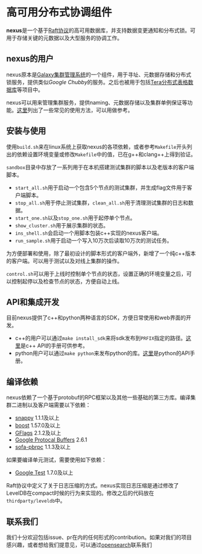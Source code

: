 # 高可用分布式协调组件

**nexus**是一个基于[Raft协议](https://raft.github.io)的高可用数据库，并支持数据变更通知和分布式锁。可用于存储关键的元数据以及大型服务的协调工作。  

## nexus的用户

nexus原本是[Galaxy集群管理系统](https://github.com/baidu/galaxy)的一个组件，用于寻址、元数据存储和分布式锁服务，提供类似*Google Chubby*的服务。之后也被用于包括[Tera分布式表格数据库](https://github.com/baidu/tera)等项目中。

nexus可以用来管理集群服务，提供naming、元数据存储以及集群单例保证等功能。[这里](doc/usage_cn.md)列出了一些常见的使用方法，可以用做参考。

## 安装与使用

使用`build.sh`来在linux系统上获取nexus的各项依赖，或者参考`Makefile`开头列出的依赖设置环境变量或修改`Makefile`中的值，已在g++和clang++上得到验证。

`sandbox`目录中存放了一系列用于在本机搭建测试集群的脚本以及老版本的客户端脚本。
* `start_all.sh`用于启动一个包含5个节点的测试集群，并生成flag文件用于客户端脚本。
* `stop_all.sh`用于停止测试集群，`clean_all.sh`用于清理测试集群的日志和数据。
* `start_one.sh`以及`stop_one.sh`用于起停单个节点。
* `show_cluster.sh`用于展示集群的状态。
* `ins_shell.sh`会启动一个用脚本包装c++实现的nexus客户端。
* `run_sample.sh`用于启动一个写入10万次后读取10万次的测试任务。

为方便部署和使用，除了最初设计的脚本形式的客户端外，新增了一个纯c++版本的客户端。可以用于测试以及对线上集群的操作。

`control.sh`可以用于上线时控制单个节点的状态，设置正确的环境变量之后，可以控制起停以及检查节点的状态，方便自动上线。

## API和集成开发

目前nexus提供了c++和python两种语言的SDK，方便日常使用和web界面的开发。

* c++的用户可以通过`make install_sdk`来将sdk发布到`PRFIX`指定的路径。[这里](doc/cxx_api_cn.md)是c++ API的手册可供参考。
* python用户可以通过`make python`来发布python的库。[这里](doc/python_api_cn.md)是python的API手册。

## 编译依赖

nexus依赖了一个基于protobuf的RPC框架以及其他一些基础的第三方库。编译集群二进制以及客户端需要以下依赖：
* [snappy](https://github.com/google/snappy) 1.1.1及以上
* [boost](http://www.boost.org/) 1.57.0及以上
* [GFlags](https://github.com/gflags/gflags) 2.1.2及以上
* [Google Protocal Buffers](https://github.com/google/protobuf) 2.6.1
* [sofa-pbrpc](https://github.com/baidu/sofa-pbrpc) 1.1.3及以上

如果要编译单元测试，需要使用如下依赖：
* [Google Test](https://github.com/google/googletest) 1.7.0及以上

Raft协议中定义了关于日志压缩的方式。nexus实现日志压缩是通过修改了LevelDB在compact时候的行为来实现的。修改之后的代码放在`thirdparty/leveldb`中。

## 联系我们

我们十分欢迎包括issue、pr在内的任何形式的contribution。如果对我们的项目感兴趣，或者想给我们提意见，可以通过[opensearch](mailto:opensearch@baidu.com)联系我们

